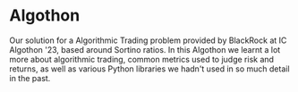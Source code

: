# Algothon

Our solution for a Algorithmic Trading problem provided by BlackRock at IC Algothon '23, based around Sortino ratios.
In this Algothon we learnt a lot more about algorithmic trading, common metrics used to judge risk and returns, as well
as various Python libraries we hadn't used in so much detail in the past.
